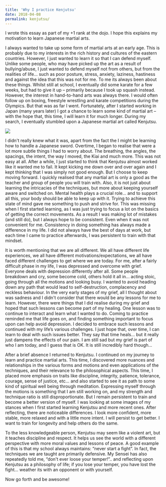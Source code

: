 ```yaml
---
title: 'Why I practice Kenjutsu'
date: 2018-04-08
permalink: kenjutsu/
---
```

I wrote this essay as part of my +1 rank at the dojo. I hope this explains my motivation to learn Japanese martial arts. 

I always wanted to take up some form of martial arts at an early age. This is probably due to my interests in the rich history and cultures of the eastern countries. However, I just wanted to learn it so that I can defend myself. Unlike some people, who may have picked up the art as a result of bullying/abuse, I just wanted to defend myself not from others, but from the realities of life... such as poor posture, stress, anxiety, laziness, hastiness and against the idea that this was not for me. To me its always been about these things. Whilst still at school, I eventually did some karate for a few weeks, but had to give it up – primarily because I took up squash instead. However, the interest in hand-to-hand arts was always there. I would often follow up on boxing, freestyle wrestling and karate competitions during the Olympics. But that was as far I went. Fortunately, after I started working in Japan (many years later) I got a chance to learn some kind of martial art – with the hope that, this time, I will learn it for much longer. During my search, I eventually stumbled upon a Japanese martial art called Kenjutsu. 

![](https://github.com/drsamirkhan/tkhan.github.io/blob/master/files/ken.jpg?raw=true)

I didn't really knew what it was, apart from the fact the I might be learning how to handle a Japanese sword. Overtime, I began to realise that were a lot more subtle things I had to worry about. The breathing, the angles, the spacings, the intent, the way I moved, the Kiai and much more. This was not easy at all. After a while, I just started to think that Kenjutsu almost worked like it wanted me to fail. It kept kicking me down over and over again and I kept thinking that I was simply not good enough. But I choose to keep moving forward. I quickly realised that any martial art is only a good as the teacher and group of people you will train with. Also, it is not just about learning the intricacies of the techniques, but more about keeping yourself aware and switched on. Mental health plays a crucial role… and to support all this, your body should be able to keep up with it. Trying to achieve this state of mind gave me something to push and strive for. This was missing when I first started learning, as I was just trying to focus a lot on the basics of getting the correct movements. As a result I was making lot of mistakes (and still do), but I always hope to be consistent. Even when it was not convenient for me. Consistency in doing something has always made a difference in my life. I did not always have the best of days at work, but each time I came to practice afterwards, I was persistent to train with that mindset. 

It is worth mentioning that we are all different. We all have different life experiences, we all have different motivations/expectations, we all have faced different challenges to get where we are today. For me, after a fairly difficult phase in my life, I was depressed and overcome with grief. Everyone deals with depression differently after all. Some people breakdown and cry, some become cold, others hold it all in... acting stoic, going through all the motions and looking busy. I wanted to avoid heading down any path that would lead to self-destruction, complacency and reckless behaviour. In the very early stages of my grief, all I thought about was sadness and I didn't consider that there would be any lessons for me to learn. However, there were things that I did realise during my grief and hoped that such lessons can become part of my healing. One lesson was to continue to interact and learn what I wanted to do. Coming to practice reminded me that life goes on, and finding something important to focus upon can help avoid depression. I decided to embrace such lessons and continued with my life’s various challenges. I just hope that, over time, I can learn to deal with such issues better. They say that time heals… but it really just dampens the effects of our pain. I am still sad but my grief is part of who I am today, and I guess that is OK. It is still incredibly hard though...

After a brief absence I returned to Kenjutsu. I continued on my journey to learn and practice martial arts. This time, I discovered more nuances and relationships in the various forms and motions and even applications of the techniques, and their relevance to the philosophical aspects. This time, I placed more emphasis on traits like discipline, integrity, patience, tolerance, courage, sense of justice, etc… and also started to see it as path to some kind of spiritual well being through meditation. Expressing myself through the motions is something that I am still working on, and my strength and technique ratio is still disproportionate. But I remain persistent to train and become a better version of myself. I was looking at some images of my stances when I first started learning Kenjutsu and more recent ones. After reflecting, there are noticeable differences. I look more confident, more stable, more relaxed and with a little more intent. I will persist to get better. I want to train for longevity and help others do the same. 

To the less knowledgeable person, Kenjutsu may seem like a violent art, but it teaches discipline and respect. It helps us see the world with a different perspective with more moral values and lessons of peace. A good example of this is that my school always maintains: “never start a fight”. In fact, the techniques we are taught are primarily defensive. My Sensei has also repeatedly told me, “don't ever loose your temper!”.. and reflecting upon Kenjutsu as a philosophy of life; if you lose your temper, you have lost the fight… weather its with an opponent or with yourself.

Now go forth and be awesome!
